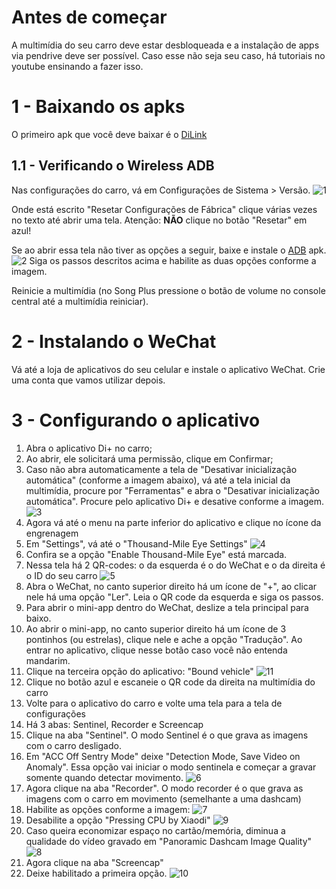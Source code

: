 # Antes de começar

A multimídia do seu carro deve estar desbloqueada e a instalação de apps via pendrive deve ser possível. Caso esse não seja seu caso, há tutoriais no youtube ensinando a fazer isso.

# 1 - Baixando os apks

O primeiro apk que você deve baixar é o [DiLink](diplus.1.3.4-beta9-3(1).apk)

## 1.1 - Verificando o Wireless ADB

Nas configurações do carro, vá em Configurações de Sistema > Versão.
![1](/prints/1.jpeg)

Onde está escrito "Resetar Configurações de Fábrica" clique várias vezes no texto até abrir uma tela. Atenção: **NÃO** clique no botão "Resetar" em azul!

Se ao abrir essa tela não tiver as opções a seguir, baixe e instale o [ADB](adb.apk) apk.
![2](/prints/2.jpeg)
Siga os passos descritos acima e habilite as duas opções conforme a imagem.

Reinicie a multimídia (no Song Plus pressione o botão de volume no console central até a multimídia reiniciar).

# 2 - Instalando o WeChat

Vá até a loja de aplicativos do seu celular e instale o aplicativo WeChat. Crie uma conta que vamos utilizar depois.

# 3 - Configurando o aplicativo

1. Abra o aplicativo Di+ no carro;
2. Ao abrir, ele solicitará uma permissão, clique em Confirmar;
3. Caso não abra automaticamente a tela de "Desativar inicialização automática" (conforme a imagem abaixo), vá até a tela inicial da multimídia, procure por "Ferramentas" e abra o "Desativar inicialização automática". Procure pelo aplicativo Di+ e desative conforme a imagem.
![3](/prints/3.jpeg)
4. Agora vá até o menu na parte inferior do aplicativo e clique no ícone da engrenagem
5. Em "Settings", vá até o "Thousand-Mile Eye Settings"
![4](/prints/4.jpeg)
6. Confira se a opção "Enable Thousand-Mile Eye" está marcada.
7. Nessa tela há 2 QR-codes: o da esquerda é o do WeChat e o da direita é o ID do seu carro
![5](/prints/5.jpeg)
8. Abra o WeChat, no canto superior direito há um ícone de "+", ao clicar nele há uma opção "Ler". Leia o QR code da esquerda e siga os passos.
9. Para abrir o mini-app dentro do WeChat, deslize a tela principal para baixo.
10. Ao abrir o mini-app, no canto superior direito há um ícone de 3 pontinhos (ou estrelas), clique nele e ache a opção "Tradução". Ao entrar no aplicativo, clique nesse botão caso você não entenda mandarim.
11. Clique na terceira opção do aplicativo: "Bound vehicle"
![11](/prints/11.png)
13. Clique no botão azul e escaneie o QR code da direita na multimídia do carro
14. Volte para o aplicativo do carro e volte uma tela para a tela de configurações
15. Há 3 abas: Sentinel, Recorder e Screencap
16. Clique na aba "Sentinel". O modo Sentinel é o que grava as imagens com o carro desligado.
17. Em "ACC Off Sentry Mode" deixe "Detection Mode, Save Video on Anomaly". Essa opção vai iniciar o modo sentinela e começar a gravar somente quando detectar movimento.
![6](/prints/6.jpeg)
18. Agora clique na aba "Recorder". O modo recorder é o que grava as imagens com o carro em movimento (semelhante a uma dashcam)
19. Habilite as opções conforme a imagem:
![7](/prints/7.jpeg)
20. Desabilite a opção "Pressing CPU by Xiaodi"
![9](/prints/9.jpeg)
21. Caso queira economizar espaço no cartão/memória, diminua a qualidade do vídeo gravado em "Panoramic Dashcam Image Quality"
![8](/prints/8.jpeg)
22. Agora clique na aba "Screencap"
23. Deixe habilitado a primeira opção.
![10](/prints/10.jpeg)
    
